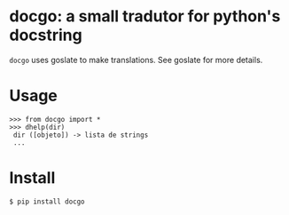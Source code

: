 docgo: a small tradutor for python's docstring
===============================================

``docgo`` uses goslate to make translations. See goslate for more details.

Usage
=====
```
>>> from docgo import *
>>> dhelp(dir)
 dir ([objeto]) -> lista de strings
 ...
 ```

Install
=======

 ```
 $ pip install docgo
 ```
